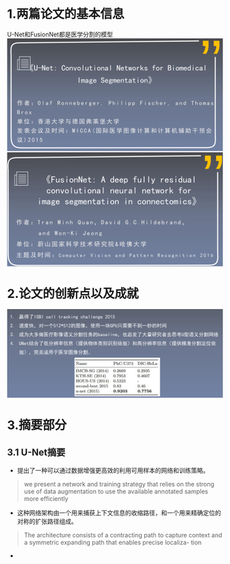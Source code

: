 # 1.两篇论文的基本信息  
U-Net和FusionNet都是医学分割的模型
![](assets/U-Net_&_FusionNet-8832641b.png)  
![](assets/U-Net_&_FusionNet-02312e4b.png)  
# 2.论文的创新点以及成就
![](assets/U-Net_&_FusionNet-f4be7d8c.png)
# 3.摘要部分
## 3.1 U-Net摘要
- 提出了一种可以通过数据增强更高效的利用可用样本的网络和训练策略。
>  we present a network and training strategy that relies on the strong
use of data augmentation to use the available annotated samples more
efficiently  

 - 这种网络架构由一个用来捕获上下文信息的收缩路径，和一个用来精确定位的对称的扩张路径组成。
 >  The architecture consists of a contracting path to capture
context and a symmetric expanding path that enables precise localiza-
tion   

- 
